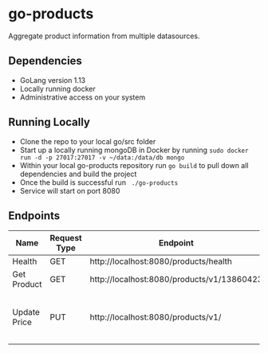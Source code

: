# go-products
Aggregate product information from multiple datasources.

## Dependencies
- GoLang version 1.13
- Locally running docker
- Administrative access on your system

## Running Locally
- Clone the repo to your local go/src folder
- Start up a locally running mongoDB in Docker by running `sudo docker run -d -p 27017:27017 -v ~/data:/data/db mongo`
- Within your local go-products repository run `go build` to pull down all dependencies and build the project
- Once the build is successful run ` ./go-products`
- Service will start on port 8080

## Endpoints
| Name         | Request Type | Endpoint                                   | Request Body                                                  |
|--------------|--------------|--------------------------------------------|---------------------------------------------------------------|
| Health       | GET          | http://localhost:8080/products/health      |                                                               |
| Get Product  | GET          | http://localhost:8080/products/v1/13860423 |                                                               |
| Update Price | PUT          | http://localhost:8080/products/v1/         | {"id": "13860423","current_price": {"value": 5.00,"currency_code": "USD"} } |


